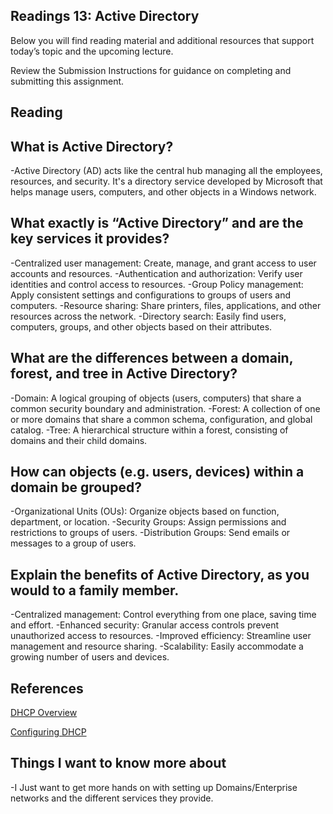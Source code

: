 ## Readings 13: Active Directory

Below you will find reading material and additional resources that support today’s topic and the upcoming lecture.

Review the Submission Instructions for guidance on completing and submitting this assignment.

## Reading

## What is Active Directory?

-Active Directory (AD) acts like the central hub managing all the employees, resources, and security. It's a directory service developed by Microsoft that helps manage users, computers, and other objects in a Windows network.

## What exactly is “Active Directory” and are the key services it provides?

-Centralized user management: Create, manage, and grant access to user accounts and resources.
-Authentication and authorization: Verify user identities and control access to resources.
-Group Policy management: Apply consistent settings and configurations to groups of users and computers.
-Resource sharing: Share printers, files, applications, and other resources across the network.
-Directory search: Easily find users, computers, groups, and other objects based on their attributes.


## What are the differences between a domain, forest, and tree in Active Directory?

-Domain: A logical grouping of objects (users, computers) that share a common security boundary and administration.
-Forest: A collection of one or more domains that share a common schema, configuration, and global catalog.
-Tree: A hierarchical structure within a forest, consisting of domains and their child domains.


## How can objects (e.g. users, devices) within a domain be grouped?

-Organizational Units (OUs): Organize objects based on function, department, or location.
-Security Groups: Assign permissions and restrictions to groups of users.
-Distribution Groups: Send emails or messages to a group of users.


## Explain the benefits of Active Directory, as you would to a family member.

-Centralized management: Control everything from one place, saving time and effort.
-Enhanced security: Granular access controls prevent unauthorized access to resources.
-Improved efficiency: Streamline user management and resource sharing.
-Scalability: Easily accommodate a growing number of users and devices.


## References

[DHCP Overview](https://www.professormesser.com/network-plus/n10-008/n10-008-video/dhcp-overview-n10-008/) 

[Configuring DHCP](https://www.professormesser.com/network-plus/n10-008/n10-008-video/configuring-dhcp-n10-008/) 

## Things I want to know more about

-I Just want to get more hands on with setting up Domains/Enterprise networks and the different services they provide.

